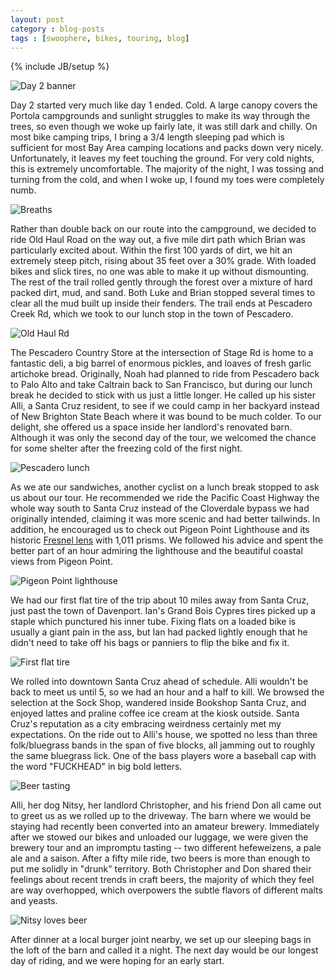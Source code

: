 ```yaml
---
layout: post
category : blog-posts
tags : [swoophere, bikes, touring, blog]
---
```

{% include JB/setup %}

![Day 2 banner](/images/swoopheretour2013/day2.jpg)

Day 2 started very much like day 1 ended. Cold. A large canopy covers the Portola campgrounds
and sunlight struggles to make its way through the trees, so even though we woke
up fairly late, it was still dark and chilly. 
On most bike camping trips, I bring a 3/4 length sleeping pad which is sufficient for most Bay Area
camping locations and packs down very nicely. Unfortunately, it leaves my
feet touching the ground. For very cold nights, this is extremely uncomfortable.
The majority of the night, I was tossing and turning from the cold, and when I woke up,
I found my toes were completely numb.

![Breaths](/images/swoopheretour2013/day2/00b_portola_breath.jpg)

Rather than double back on our route into the campground, we decided to ride Old Haul
Road on the way out, a five mile dirt path which Brian was particularly excited about.
Within the first 100 yards of dirt, we hit an extremely steep pitch, rising about
35 feet over a 30% grade. With loaded bikes and slick tires, no one was able to
make it up without dismounting. The rest of the trail rolled gently through the forest
over a mixture of hard packed dirt, mud, and sand. Both Luke and Brian stopped
several times to clear all the mud built up inside their fenders. The trail ends
at Pescadero Creek Rd, which we took to our lunch stop in the town of Pescadero.

![Old Haul Rd](/images/swoopheretour2013/day2/03b_old_haul_dirt.jpg)

The Pescadero Country Store at the intersection of Stage Rd is home to a fantastic deli,
a big barrel of enormous pickles, and loaves of fresh garlic artichoke bread. Originally,
Noah had planned to ride from Pescadero back to Palo Alto and take Caltrain back to San
Francisco, but during our lunch break he decided to stick with us just a little longer.
He called up his sister Alli, a Santa Cruz resident, to see if we could camp in her backyard
instead of New Brighton State Beach where it was bound to be much colder. To our delight,
she offered us a space inside her landlord's renovated barn. Although it was only the
second day of the tour, we welcomed the chance for some shelter after the freezing cold
of the first night.

![Pescadero lunch](/images/swoopheretour2013/day2/06_pescadero_noah_lunch.jpg)

As we ate our sandwiches, another cyclist on a lunch break stopped to ask us about
our tour. He recommended we ride the Pacific Coast Highway the whole way
south to Santa Cruz instead of the Cloverdale bypass we had originally intended,
claiming it was more scenic and had better tailwinds. In addition, he encouraged us to check out
Pigeon Point Lighthouse and its historic [Fresnel lens](http://en.wikipedia.org/wiki/Fresnel_lens) with 1,011 prisms.
We followed his advice and spent the better part of an hour admiring the lighthouse and the
beautiful coastal views from Pigeon Point.

![Pigeon Point lighthouse](/images/swoopheretour2013/day2/08b_pigeon_point_group.jpg)

We had our first flat tire of the trip about 10 miles away from Santa Cruz, just past
the town of Davenport. Ian's Grand Bois Cypres tires picked up a staple which punctured
his inner tube. Fixing flats on a loaded bike is usually a giant pain in the ass, but
Ian had packed lightly enough that he didn't need to take off his bags or panniers to
flip the bike and fix it.

![First flat tire](/images/swoopheretour2013/day2/13_first_flat.jpg)

We rolled into downtown Santa Cruz ahead of schedule. Alli wouldn't be back to
meet us until 5, so we had an hour and a half to kill. We browsed the selection at the
Sock Shop, wandered inside Bookshop Santa Cruz, and enjoyed lattes and praline coffee
ice cream at the kiosk outside. Santa Cruz's reputation as a city embracing weirdness
certainly met my expectations. On the ride out to Alli's house, we spotted no less
than three folk/bluegrass bands in the span of five blocks, all jamming out to
roughly the same bluegrass lick. One of the bass players wore a baseball cap
with the word "FUCKHEAD" in big bold letters.

![Beer tasting](/images/swoopheretour2013/day2/16b_beer_barn_don.jpg)

Alli, her dog Nitsy, her landlord Christopher, and his friend Don all came out to greet us as we rolled
up to the driveway. The barn where we would be staying had recently been converted into
an amateur brewery. Immediately after we stowed our bikes and unloaded our luggage, we
were given the brewery tour and an impromptu tasting -- two different hefeweizens,
a pale ale and a saison. After a fifty mile ride, two beers is more than enough to put
me solidly in "drunk" territory. Both Christopher and Don shared their feelings about
recent trends in craft beers, the majority of which they feel are way overhopped, which
overpowers the subtle flavors of different malts and yeasts.

![Nitsy loves beer](/images/swoopheretour2013/day2/18_nitsy_loves_beer.jpg)

After dinner at a local burger joint nearby, we set up our sleeping bags in the
loft of the barn and called it a night. The next day would be our longest day of riding,
and we were hoping for an early start.

